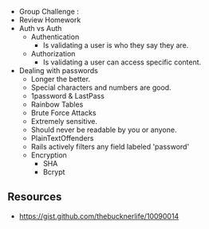 - Group Challenge :
- Review Homework
- Auth vs Auth
	- Authentication
		- Is validating a user is who they say they are.
	- Authorization
		- Is validating a user can access specific content.
- Dealing with passwords
	- Longer the better.
	- Special characters and numbers are good.
	- 1password & LastPass
	- Rainbow Tables
	- Brute Force Attacks
	- Extremely sensitive.
	- Should never be readable by you or anyone.
	- PlainTextOffenders
	- Rails actively filters any field labeled 'password'
	- Encryption
		- SHA
		- Bcrypt

## Resources
- https://gist.github.com/thebucknerlife/10090014
